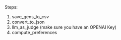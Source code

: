 Steps:

1. save_gens_to_csv
2. convert_to_json
3. llm_as_judge (make sure you have an OPENAI Key)
4. compute_preferences
